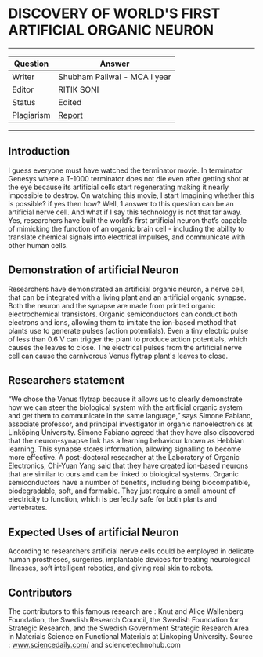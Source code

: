 # DISCOVERY OF WORLD'S FIRST ARTIFICIAL ORGANIC NEURON

---

| Question   | Answer                                                            |
| ---------- | ----------------------------------------------------------------- |
| Writer     | Shubham Paliwal - MCA I year |
| Editor     | RITIK SONI |
| Status     | Edited |
| Plagiarism | [Report](https://github.com/RishPoria/Srijan-2021/blob/f6d16deca3319ea1383e2ff90ec63b868063407b/articles/plagReports/CelestialAI.pdf)|

---

## Introduction

I guess everyone must have watched the terminator movie. In terminator Genesys where a T-1000 terminator does not die even after getting shot at the eye because its artificial cells start regenerating making it nearly impossible to destroy.
On watching this movie, I start Imagining whether this is possible? if yes then how? Well, 1 answer to this question can be an artificial nerve cell.
And what if I say this technology is not that far away. Yes, researchers have built the world’s first artificial neuron that’s capable of mimicking the function of an organic brain cell - including the ability to translate chemical signals into electrical impulses, and communicate with other human cells.

## Demonstration of artificial Neuron

Researchers have demonstrated an artificial organic neuron, a nerve cell, that can be integrated with a living plant and an artificial organic synapse. Both the neuron and the synapse are made from printed organic electrochemical transistors.
Organic semiconductors can conduct both electrons and ions, allowing them to imitate the ion-based method that plants use to generate pulses (action potentials). Even a tiny electric pulse of less than 0.6 V can trigger the plant to produce action potentials, which causes the leaves to close.
The electrical pulses from the artificial nerve cell can cause the carnivorous Venus flytrap plant's leaves to close.

## Researchers statement

“We chose the Venus flytrap because it allows us to clearly demonstrate how we can steer the biological system with the artificial organic system and get them to communicate in the same language,” says Simone Fabiano, associate
professor, and principal investigator in organic nanoelectronics at Linköping University.
Simone Fabiano agreed that they have also discovered that the neuron-synapse link has a learning behaviour known as Hebbian learning. This synapse stores information, allowing signalling to become more effective.
A post-doctoral researcher at the Laboratory of Organic Electronics, Chi-Yuan Yang said that they have created ion-based neurons that are similar to ours and can be linked to biological systems. Organic semiconductors have a number of benefits, including being biocompatible, biodegradable, soft, and formable. They just require a small amount of electricity to function, which is perfectly safe for both plants and vertebrates.

## Expected Uses of artificial Neuron

According to researchers artificial nerve cells could be employed in delicate human prostheses, surgeries, implantable devices for treating neurological illnesses, soft intelligent robotics, and giving real skin to robots.

## Contributors

The contributors to this famous research are : Knut and Alice Wallenberg Foundation, the Swedish Research Council, the Swedish Foundation for Strategic Research, and the Swedish Government Strategic Research Area in Materials Science on Functional Materials at Linkoping University. 
Source : www.sciencedaily.com/ and sciencetechnohub.com
